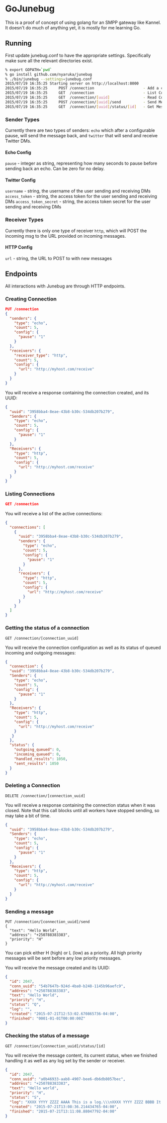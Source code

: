# GoJunebug 
This is a proof of concept of using golang for an SMPP gateway like Kannel. It doesn't do much of anything yet, it is mostly for me learning Go.

## Running
First update junebug.conf to have the appropriate settings. Specifically make sure all the relevant directories exist.

```bash
% export GOPATH=`pwd`
% go install github.com/nyaruka/junebug
% ./bin/junebug --settings=junebug.conf
2015/07/19 16:35:25 Starting server on http://localhost:8000
2015/07/19 16:35:25 	POST /connection                      - Add a connection
2015/07/19 16:35:25 	GET  /connection                      - List Connections
2015/07/19 16:35:25 	GET  /connection/[uuid]               - Read Connection Status
2015/07/19 16:35:25 	POST /connection/[uuid]/send          - Send Message
2015/07/19 16:35:25 	GET  /connection/[uuid]/status/[id]   - Get Message Status
```

### Sender Types
Currently there are two types of senders: ```echo``` which after a configurable pause, will send the message back, and ```twitter``` that will send and receive Twitter DMs.

#### Echo Config

```pause``` - integer as string, representing how many seconds to pause before sending back an echo. Can be zero for no delay.

#### Twitter Config

```username``` - string, the username of the user sending and receiving DMs
```access_token``` - string, the access token for the user sending and receiving DMs
```access_token_secret``` - string, the access token secret for the user sending and receiving DMs

### Receiver Types
Currently there is only one type of receiver ```http```, which will POST the incoming msg to the URL provided on incoming messages.

#### HTTP Config

```url``` - string, the URL to POST to with new messages

## Endpoints
All interactions with Junebug are through HTTP endpoints.

### Creating Connection
```json
PUT /connection
{
  "senders": {
    "type": "echo",
    "count": 5,
    "config": {
      "pause": "1"
    }
  },
  "receivers": {
    "receiver_type": "http",
    "count": 5,
    "config": {
      "url": "http://myhost.com/receive"
    }
  }
}
```
You will receive a response containing the connection created, and its UUID:
```json
{
  "uuid": "3958bba4-8eae-43b8-b30c-534db207b279",
  "Senders": {
    "type": "echo",
    "count": 5,
    "config": {
      "pause": "1"
    }
  },
  "Receivers": {
    "type": "http",
    "count": 5,
    "config": {
      "url": "http://myhost.com/receive"
    }
  }
}
```

### Listing Connections
```json
GET /connection
```
You will receive a list of the active connections:
```json
{
  "connections": [
    {
      "uuid": "3958bba4-8eae-43b8-b30c-534db207b279",
      "senders": {
        "type": "echo",
        "count": 5,
        "config": {
          "pause": "1"
        }
      },
      "receivers": {
        "type": "http",
        "count": 5,
        "config": {
          "url": "http://myhost.com/receive"
        }
      }
    }
  ]
}
```

### Getting the status of a connection
```
GET /connection/[connection_uuid]
```
You will receive the connection configuration as well as its status of queued incoming and outgoing messages:
```json
{
  "connection": {
  "uuid": "3958bba4-8eae-43b8-b30c-534db207b279",
  "Senders": {
    "type": "echo",
    "count": 5,
    "config": {
      "pause": "1"
    }
  },
  "Receivers": {
    "type": "http",
    "count": 5,
    "config": {
      "url": "http://myhost.com/receive"
    }
   }
  },
  "status": {
    "outgoing_queued": 0,
    "incoming_queued": 0,
    "handled_results": 1050,
    "sent_results": 1050
  }
}
```

### Deleting a Connection
```
DELETE /connection/[connection_uuid]
```
You will receive a response containing the connection status when it was closed. Note that this call blocks until all workers have stopped sending, so may take a bit of time.
```json
{
  "uuid": "3958bba4-8eae-43b8-b30c-534db207b279",
  "Senders": {
    "type": "echo",
    "count": 5,
    "config": {
      "pause": "1"
    }
  },
  "Receivers": {
    "type": "http",
    "count": 5,
    "config": {
      "url": "http://myhost.com/receive"
    }
  }
}
```

### Sending a message
```
PUT /connection/[connection_uuid]/send
{
  "text": "Hello World",
  "address": "+250788383383",
  "priority": "H"
}
```
You can pick either H (high) or L (low) as a priority. All high priority messages will be sent before any low priority messages.

You will receive the message created and its UUID:
```json
{
  "id": 2047,
  "conn_uuid": "54b7647b-924d-4ba0-b248-1145b96aefc9",
  "address": "+250788383383",
  "text": "Hello World",
  "priority": "H",
  "status": "Q",
  "log": "",
  "created": "2015-07-21T12:53:02.670865736-04:00",
  "finished": "0001-01-01T00:00:00Z"
}
```

### Checking the status of a message
```
GET /connection/[connection_uuid]/status/[id]
```
You will receive the message content, its current status, when we finished
handling it as well as any log set by the sender or receiver.
```json
{
  "id": 2047,
  "conn_uuid": "a0b46933-aab8-4907-bee6-db6db8057bec",
  "address": "+250788383383",
  "text": "Hello world",
  "priority": "H",
  "status": "S",
  "log": "XXXX YYYY ZZZZ AAAA This is a log.\\\nXXXX YYYY ZZZZ BBBB It is fake.",
  "created": "2015-07-21T13:08:36.214434765-04:00",
  "finished": "2015-07-21T13:11:08.88047792-04:00"
}
```
